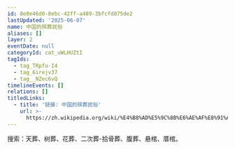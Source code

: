 ```yaml
---
id: 8e0e46d0-8ebc-42ff-a489-3bfcfd875de2
lastUpdated: '2025-06-07'
name: 中国的殡葬民俗
aliases: []
layer: 2
eventDate: null
categoryId: cat_uWLHUZtI
tagIds:
  - tag_TRpfu-I4
  - tag_6irejv37
  - tag__NZec6vQ
timelineEvents: []
relations: []
titledLinks:
  - title: '链接: 中国的殡葬民俗'
    url: >-
      https://zh.wikipedia.org/wiki/%E4%B8%AD%E5%9C%8B%E6%AE%AF%E8%91%AC%E5%8F%B2
---
```

搜索：天葬、树葬、花葬、二次葬-拾骨葬、腹葬、悬棺、厝棺。
